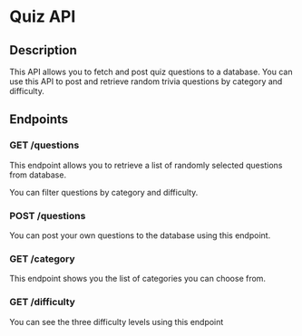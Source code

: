 # Quiz API

## Description
This API allows you to fetch and post quiz questions to a database. You can use this API to post and retrieve random trivia questions by category and difficulty.

## Endpoints
### GET /questions
This endpoint allows you to retrieve a list of randomly selected questions from database.

You can filter questions by category and difficulty.

### POST /questions
You can post your own questions to the database using this endpoint.

### GET /category
This endpoint shows you the list of categories you can choose from.

### GET /difficulty
You can see the three difficulty levels using this endpoint
